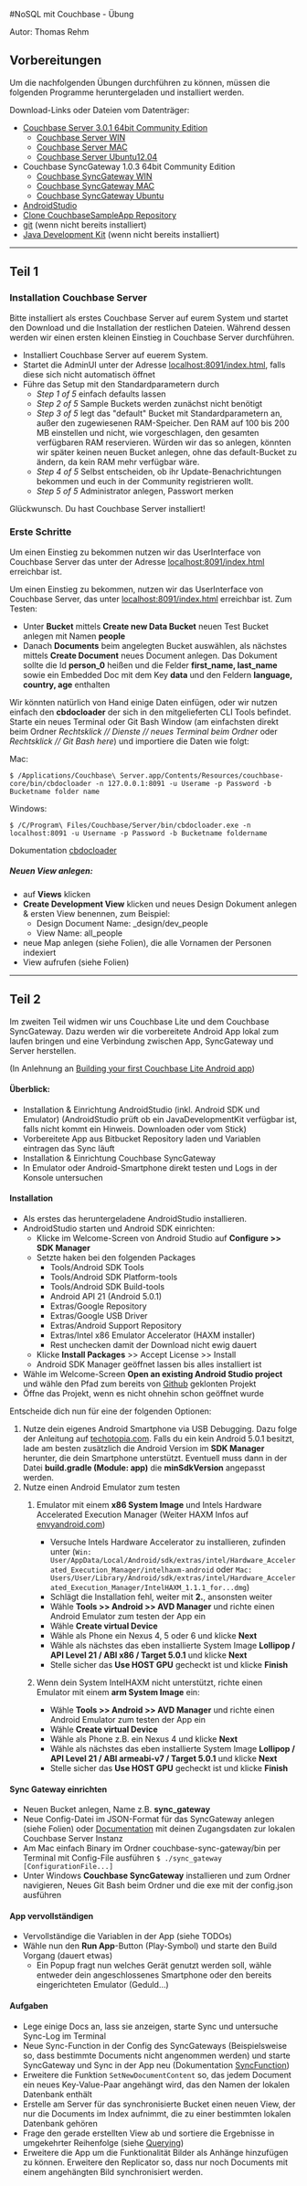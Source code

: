 #NoSQL mit Couchbase - Übung

Autor: Thomas Rehm

## Vorbereitungen
Um die nachfolgenden Übungen durchführen zu können, müssen die folgenden Programme heruntergeladen und installiert werden.

Download-Links oder Dateien vom Datenträger:

+ [Couchbase Server 3.0.1 64bit Community Edition](http://www.couchbase.com/nosql-databases/downloads)
	- [Couchbase Server WIN](http://packages.couchbase.com/releases/3.0.1/couchbase-server-community_3.0.1-windows_amd64.exe)
	- [Couchbase Server MAC](http://packages.couchbase.com/releases/3.0.1/couchbase-server-community_3.0.1-macos_x86_64.zip)
	- [Couchbase Server Ubuntu12.04](http://packages.couchbase.com/releases/3.0.1/couchbase-server-community_3.0.1-ubuntu12.04_amd64.deb)
+ Couchbase SyncGateway 1.0.3 64bit Community Edition
	- [Couchbase SyncGateway WIN](http://www.couchbase.com/dl/releases/couchbase-sync-gateway/1.0.3/couchbase-sync-gateway-community_1.0.3_x86_64.exe/download)
	- [Couchbase SyncGateway MAC](http://www.couchbase.com/dl/releases/couchbase-sync-gateway/1.0.3/couchbase-sync-gateway-community_1.0.3_x86_64.tar.gz/download)
	- [Couchbase SyncGateway Ubuntu](http://www.couchbase.com/dl/releases/couchbase-sync-gateway/1.0.3/couchbase-sync-gateway-community_1.0.3_x86_64.deb/download)
+ [AndroidStudio](http://developer.android.com/sdk/index.html)
+ [Clone CouchbaseSampleApp Repository](https://github.com/thomasrehm/CouchbaseSample)
+ [git](http://git-scm.com/downloads) (wenn nicht bereits installiert)
+ [Java Development Kit](http://www.oracle.com/technetwork/java/javase/downloads/jdk8-downloads-2133151.html) (wenn nicht bereits installiert)

___

## Teil 1
### Installation Couchbase Server
Bitte installiert als erstes Couchbase Server auf eurem System und startet den Download und die Installation der restlichen Dateien. Während dessen werden wir einen ersten kleinen Einstieg in Couchbase Server durchführen.

+ Installiert Couchbase Server auf euerem System.
+ Startet die AdminUI unter der Adresse [localhost:8091/index.html](http://localhost:8091/index.html), falls diese sich nicht automatisch öffnet
+ Führe das Setup mit den Standardparametern durch
	+ *Step 1 of 5* einfach defaults lassen
	+ *Step 2 of 5* Sample Buckets werden zunächst nicht benötigt
	+ *Step 3 of 5* legt das "default" Bucket mit Standardparametern an, außer den zugewiesenen RAM-Speicher. Den RAM auf 100 bis 200 MB einstellen und nicht, wie vorgeschlagen, den gesamten verfügbaren RAM reservieren. Würden wir das so anlegen, könnten wir später keinen neuen Bucket anlegen, ohne das default-Bucket zu ändern, da kein RAM mehr verfügbar wäre.
	+ *Step 4 of 5* Selbst entscheiden, ob ihr Update-Benachrichtungen bekommen und euch in der Community registrieren wollt.
	+ *Step 5 of 5* Administrator anlegen, Passwort merken

Glückwunsch. Du hast Couchbase Server installiert!

### Erste Schritte
Um einen Einstieg zu bekommen nutzen wir das UserInterface von Couchbase Server das unter der Adresse [localhost:8091/index.html](http://localhost:8091/index.html) erreichbar ist.

Um einen Einstieg zu bekommen, nutzen wir das UserInterface von Couchbase Server, das unter [localhost:8091/index.html](localhost:8091/index.html) erreichbar ist. Zum Testen:

+ Unter **Bucket** mittels **Create new Data Bucket** neuen Test Bucket anlegen mit Namen **people**
+ Danach **Documents** beim angelegten Bucket auswählen, als nächstes mittels **Create Document** neues Document anlegen. Das Dokument sollte die Id **person_0** heißen und die Felder **first_name, last_name** sowie ein Embedded Doc mit dem Key **data** und den Feldern **language, country, age** enthalten

Wir könnten natürlich von Hand einige Daten einfügen, oder wir nutzen einfach den **cbdocloader** der sich in den mitgelieferten CLI Tools befindet.
Starte ein neues Terminal oder Git Bash Window (am einfachsten direkt beim Ordner *Rechtsklick // Dienste // neues Terminal beim Ordner* oder *Rechtsklick // Git Bash here*) und importiere die Daten wie folgt:
 
Mac:
	
	$ /Applications/Couchbase\ Server.app/Contents/Resources/couchbase-core/bin/cbdocloader -n 127.0.0.1:8091 -u Userame -p Password -b Bucketname folder name
	
Windows:

	$ /C/Program\ Files/Couchbase/Server/bin/cbdocloader.exe -n localhost:8091 -u Username -p Password -b Bucketname foldername
Dokumentation [cbdocloader](http://docs.couchbase.com/admin/admin/CLI/cbdocloader_tool.html)


##### Neuen View anlegen: 
+ auf **Views** klicken
+ **Create Development View** klicken und neues Design Dokument anlegen & ersten View benennen, zum Beispiel:
	+ Design Document Name: _design/dev_people
	+ View Name: all_people
+ neue Map anlegen (siehe Folien), die alle Vornamen der Personen indexiert
+ View aufrufen (siehe Folien)

___

## Teil 2
Im zweiten Teil widmen wir uns Couchbase Lite und dem Couchbase SyncGateway. Dazu werden wir die vorbereitete Android App lokal zum laufen bringen und eine Verbindung zwischen App, SyncGateway und Server herstellen.

(In Anlehnung an [Building your first Couchbase Lite Android app](http://developer.couchbase.com/mobile/develop/training/build-first-android-app/index.html))

#### Überblick:

+ Installation & Einrichtung AndroidStudio (inkl. Android SDK und Emulator)
(AndroidStudio prüft ob ein JavaDevelopmentKit verfügbar ist, falls nicht kommt ein Hinweis. Downloaden oder vom Stick)
+ Vorbereitete App aus Bitbucket Repository laden und Variablen eintragen das Sync läuft
+ Installation & Einrichtung Couchbase SyncGateway
+ In Emulator oder Android-Smartphone direkt testen und Logs in der Konsole untersuchen

#### Installation
+ Als erstes das heruntergeladene AndroidStudio installieren.
+ AndroidStudio starten und Android SDK einrichten:
	+ Klicke im Welcome-Screen von Android Studio auf **Configure >> SDK Manager**
	+ Setzte haken bei den folgenden Packages
		* Tools/Android SDK Tools
		* Tools/Android SDK Platform-tools
		* Tools/Android SDK Build-tools
		* Android API 21 (Android 5.0.1)
		* Extras/Google Repository
		* Extras/Google USB Driver
		* Extras/Android Support Repository
		* Extras/Intel x86 Emulator Accelerator (HAXM installer)
		* Rest unchecken damit der Download nicht ewig dauert
	+ Klicke **Install Packages** >> Accept License >> Install
	+ Android SDK Manager geöffnet lassen bis alles installiert ist
+ Wähle im Welcome-Screen **Open an existing Android Studio project** und wähle den Pfad zum bereits von [Github](https://github.com/thomasrehm/CouchbaseSample) geklonten Projekt
+ Öffne das Projekt, wenn es nicht ohnehin schon geöffnet wurde

Entscheide dich nun für eine der folgenden Optionen:

1. Nutze dein eigenes Android Smartphone via USB Debugging. Dazu folge der Anleitung auf [techotopia.com](http://www.techotopia.com/index.php/Testing_Android_Studio_Apps_on_a_Physical_Android_Device#An_Overview_of_the_Android_Debug_Bridge_.28ADB.29). Falls du ein kein Android 5.0.1 besitzt, lade am besten zusätzlich die Android Version im **SDK Manager** herunter, die dein Smartphone unterstützt. Eventuell muss dann in der Datei **build.gradle (Module: app)** die **minSdkVersion** angepasst werden.
2. Nutze einen Android Emulator zum testen
	1. Emulator mit einem **x86 System Image** und Intels Hardware Accelerated Execution Manager (Weiter HAXM Infos auf [envyandroid.com](http://envyandroid.com/intel-haxm-hardware-acceleration-on-android-emulator/))
		+ Versuche Intels Hardware Accelerator zu installieren, zufinden unter (`Win: User/AppData/Local/Android/sdk/extras/intel/Hardware_Accelerated_Execution_Manager/intelhaxm-android` oder `Mac: Users/User/Library/Android/sdk/extras/intel/Hardware_Accelerated_Execution_Manager/IntelHAXM_1.1.1_for...dmg`)
		+ Schlägt die Installation fehl, weiter mit **2.**, ansonsten weiter
		+ Wähle **Tools >> Android >> AVD Manager** und richte einen Android Emulator zum testen der App ein
		+ Wähle **Create virtual Device**
		+ Wähle als Phone ein Nexus 4, 5 oder 6 und klicke **Next**
		+ Wähle als nächstes das eben installierte System Image **Lollipop / API Level 21 / ABI x86 / Target 5.0.1** und klicke **Next**
		+ Stelle sicher das **Use HOST GPU** gecheckt ist und klicke **Finish**

	2. Wenn dein System IntelHAXM nicht unterstützt, richte einen Emulator mit einem **arm System Image** ein:
		+ Wähle **Tools >> Android >> AVD Manager** und richte einen Android Emulator zum testen der App ein
		+ Wähle **Create virtual Device**
		+ Wähle als Phone z.B. ein Nexus 4 und klicke **Next**
		+ Wähle als nächstes das eben installierte System Image **Lollipop / API Level 21 / ABI armeabi-v7 / Target 5.0.1** und klicke **Next**
		+ Stelle sicher das **Use HOST GPU** gecheckt ist und klicke **Finish**


#### Sync Gateway einrichten
+ Neuen Bucket anlegen, Name z.B. **sync_gateway**
+ Neue Config-Datei im JSON-Format für das SyncGateway anlegen (siehe Folien) oder [Documentation](http://developer.couchbase.com/mobile/develop/guides/sync-gateway/administering-sync-gateway/command-line-tool/index.html) mit deinen Zugangsdaten zur lokalen Couchbase Server Instanz
+ Am Mac einfach Binary im Ordner couchbase-sync-gateway/bin per Terminal mit Config-File  ausführen `$ ./sync_gateway [ConfigurationFile...]`
+ Unter Windows **Couchbase SyncGateway** installieren und zum Ordner navigieren, Neues Git Bash beim Ordner und die exe mit der config.json ausführen

#### App vervollständigen
+ Vervollständige die Variablen in der App (siehe TODOs)
+ Wähle nun den **Run App**-Button (Play-Symbol) und starte den Build Vorgang (dauert etwas)
	+ Ein Popup fragt nun welches Gerät genutzt werden soll, wähle entweder dein angeschlossenes Smartphone oder den bereits eingerichteten Emulator (Geduld…)

#### Aufgaben
+ Lege einige Docs an, lass sie anzeigen, starte Sync und untersuche Sync-Log im Terminal
+ Neue Sync-Function in der Config des SyncGateways (Beispielsweise so, dass bestimmte Documents nicht angenommen werden) und starte SyncGateway und Sync in der App neu (Dokumentation [SyncFunction](http://developer.couchbase.com/mobile/develop/guides/sync-gateway/sync-function-api-guide/index.html))
+ Erweitere die Funktion `SetNewDocumentContent` so, das jedem Document ein neues Key-Value-Paar angehängt wird, das den Namen der lokalen Datenbank enthält
+ Erstelle am Server für das synchronisierte Bucket einen neuen View, der nur die Documents im Index aufnimmt, die zu einer bestimmten lokalen Datenbank gehören
+ Frage den gerade erstellten View ab und sortiere die Ergebnisse in umgekehrter Reihenfolge (siehe [Querying](http://docs.couchbase.com/admin/admin/Views/views-querying.html))
+ Erweitere die App um die Funktionalität Bilder als Anhänge hinzufügen zu können. Erweitere den Replicator so, dass nur noch Documents mit einem angehängten Bild synchronisiert werden.